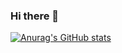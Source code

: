 ### Hi there 👋

[![Anurag's GitHub stats](https://github-readme-stats.vercel.app/api?username=dsneddon00&show_icons=true&theme=github_dark)](https://github.com/anuraghazra/github-readme-stats)



<!--
**dsneddon00/dsneddon00** is a ✨ _special_ ✨ repository because its `README.md` (this file) appears on your GitHub profile.

Here are some ideas to get you started:

- 🔭 I’m currently working on ...
- 🌱 I’m currently learning ...
- 👯 I’m looking to collaborate on ...
- 🤔 I’m looking for help with ...
- 💬 Ask me about ...
- 📫 How to reach me: ...
- 😄 Pronouns: ...
- ⚡ Fun fact: ...
-->
